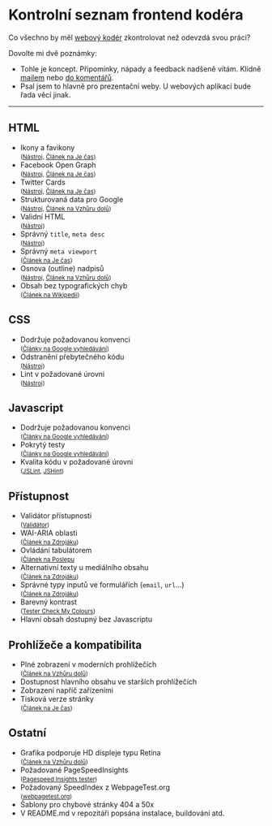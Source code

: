 # Kontrolní seznam frontend kodéra

Co všechno by měl [webový kodér](/prirucka/webovy-koder) zkontrolovat než odevzdá svou práci?

Dovolte mi dvě poznámky:

- Tohle je koncept. Připomínky, nápady a feedback nadšeně vítám. Klidně [mailem](mailto:martin@vzhurudolu.cz) nebo [do komentářů](#disqus_thread).
- Psal jsem to hlavně pro prezentační weby. U webových aplikací bude řada věcí jinak.

---

## HTML

- Ikony a favikony  
<small>([Nástroj](http://realfavicongenerator.net/ "Real Favicon Generator"), [Článek na Je čas](http://jecas.cz/favicon "Ikona stránky"))</small>
- Facebook Open Graph  
<small>([Nástroj](https://developers.facebook.com/tools/debug/ "Facebook Debugger"), [Článek na Je čas](http://jecas.cz/nahled-odkazu "Náhled odkazu při sdílení na sociálních sítích"))</small>
- Twitter Cards  
<small>([Nástroj](https://cards-dev.twitter.com/validator "Card validator"), [Článek  na Je čas](http://jecas.cz/nahled-odkazu "Náhled odkazu při sdílení na sociálních sítích"))</small>
- Strukturovaná data pro Google  
<small>([Nástroj](https://developers.google.com/structured-data/testing-tool/ "Structured Data Testing Tool"), [Článek na Vzhůru dolů](http://www.vzhurudolu.cz/prirucka/rich-snippets "Rich Snippets"))</small>
- Validní HTML  
<small>([Nástroj](https://validator.w3.org/ "W3 Markup Validator"))</small>
- Správný `title`, `meta desc`  
<small>([Nástroj](http://www.w3.org/2003/12/semantic-extractor.html "W3 Semantic Extractor"))</small>
- Správný `meta viewport`  
<small>([Článek na Je čas](http://jecas.cz/meta-viewport "Meta Viewport"))</small>
- Osnova (outline) nadpisů  
<small>([Nástroj](https://gsnedders.html5.org/outliner/ "HTML5 Outliner"), [Článek na Vzhůru dolů]( http://www.vzhurudolu.cz/blog/25-vice-h1))</small>
- Obsah bez typografických chyb  
<small>([Článek na Wikipedii](https://cs.wikipedia.org/wiki/Wikipedie:Typografick%C3%A9_rady "Typografické rady"))</small>

## CSS

- Dodržuje požadovanou konvenci  
<small>([Články na Google vyhledávání](https://www.google.cz/webhp?ion=1&espv=2&ie=UTF-8#q=css%20code%20standards))</small>
- Odstranění přebytečného kódu  
<small>([Nástroj](https://unused-css.com/))</small>
- Lint v požadované úrovni  
<small>([Nástroj](http://csslint.net/))</small>

## Javascript

- Dodržuje požadovanou konvenci  
<small>([Články na Google vyhledávání](https://www.google.cz/webhp?ion=1&espv=2&ie=UTF-8#q=javascript%20code%20standards))</small>
- Pokrytý testy  
<small>([Články na Google vyhledávání](https://www.google.cz/webhp?ion=1&espv=2&ie=UTF-8#q=javascript%20unit%20testing))</small>
- Kvalita kódu v požadované úrovni  
<small>([JSLint](http://www.jslint.com/), [JSHint](http://jshint.com/))</small>

## Přístupnost

- Validátor přístupnosti  
<small>([Validátor](http://achecker.ca/checker/index.php))</small>
- WAI-ARIA oblasti  
<small>([Článek na Zdrojáku](https://www.zdrojak.cz/clanky/pristupnost-ria-strukturovani-dokumentu-a-pristupnost-z-klavesnice/))</small>
- Ovládání tabulátorem  
<small>([Článek na Poslepu](http://poslepu.blogspot.cz/2010/06/zvyraznujete-odkazy-pri-ovladani-webu-z.html)</small>
- Alternativní texty u mediálního obsahu  
<small>([Článek na Zdrojáku](https://www.zdrojak.cz/clanky/pristupnost-html5-textove-alternativy-obrazku-1-2-teorie/))</small>
- Správné typy inputů ve formulářích  (`email`, `url`…)  
<small>([Článek na Zdrojáku](https://www.zdrojak.cz/clanky/formulare-html5-nove-inputy/))</small>
- Barevný kontrast  
<small>([Tester Check My Colours](http://www.checkmycolours.com/))</small>
- Hlavní obsah dostupný bez Javascriptu

## Prohlížeče a kompatibilita

- Plné zobrazení v moderních prohlížečích  
<small>([Článek na Vzhůru dolů](http://www.vzhurudolu.cz/prirucka/jak-testovat-responzivni-weby "Jak testovat responzivní weby"))</small>
- Dostupnost hlavního obsahu ve starších prohlížečích  
- Zobrazení napříč zařízeními  
- Tisková verze stránky  
<small>([Článek na Je čas](http://jecas.cz/tisk "Tisk stránky"))</small>

## Ostatní

- Grafika podporuje HD displeje typu Retina  
<small>([Článek na Vzhůru dolů](http://www.vzhurudolu.cz/prirucka/css-pixel "CSS pixel"))</small>
- Požadované PageSpeedInsights  
<small>([Pagespeed Insights tester](https://developers.google.com/speed/pagespeed/insights/?hl=cs))</small>
- Požadovaný SpeedIndex z WebpageTest.org  
<small>([webpagetest.org](http://www.webpagetest.org/))</small>
- Šablony pro chybové stránky 404 a 50x  
- V README.md v repozitáři popsána instalace, buildování atd.
